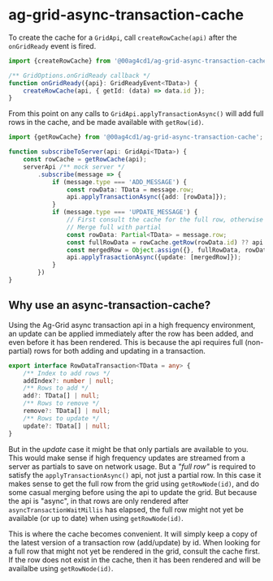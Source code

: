 # ag-grid-async-transaction-cache

To create the cache for a `GridApi`, call `createRowCache(api)` after the `onGridReady` event is fired.

```typescript
import {createRowCache} from '@00ag4cd1/ag-grid-async-transaction-cache';

/** GridOptions.onGridReady callback */
function onGridReady({api}: GridReadyEvent<TData>) {
    createRowCache(api, { getId: (data) => data.id });
}
```

From this point on any calls to `GridApi.applyTransactionAsync()` will add full rows in the cache, and be made available with `getRow(id)`.

```typescript
import {getRowCache} from '@00ag4cd1/ag-grid-async-transaction-cache';

function subscribeToServer(api: GridApi<TData>) {
    const rowCache = getRowCache(api);
    serverApi /** mock server */
        .subscribe(message => {
            if (message.type === 'ADD_MESSAGE') {
                const rowData: TData = message.row;
                api.applyTransactionAsync({add: [rowData]});
            }
            if (message.type === 'UPDATE_MESSAGE') {
                // First consult the cache for the full row, otherwise call getRowNode(id). 
                // Merge full with partial 
                const rowData: Partial<TData> = message.row;
                const fullRowData = rowCache.getRow(rowData.id) ?? api.getRowNode(rowData.id);
                const mergedRow = Object.assign({}, fullRowData, rowData);
                api.applyTrasactionAsync({update: [mergedRow]});
            }
        })
}

```

## Why use an async-transaction-cache?

Using the Ag-Grid async transaction api in a high frequency environment, an update can be applied immediately after the row has been added, and even before it has been rendered.
This is because the api requires full (non-partial) rows for both adding and updating in a transaction.

```typescript
export interface RowDataTransaction<TData = any> {
    /** Index to add rows */
    addIndex?: number | null;
    /** Rows to add */
    add?: TData[] | null;
    /** Rows to remove */
    remove?: TData[] | null;
    /** Rows to update */
    update?: TData[] | null;
}
```

But in the _update_ case it might be that only partials are available to you. This would make sense if high frequency updates are streamed from a server as partials to save on network usage. But a _"full row"_ is required to satisfy the `applyTransactionAsync()` api, not just a partial row. In this case it makes sense to get the full row from the grid using `getRowNode(id)`, and do some casual merging before using the api to update the grid. But because the api is "async", in that rows are only rendered after `asyncTransactionWaitMillis` has elapsed, the full row might not yet be available (or up to date) when using `getRowNode(id)`.

This is where the cache becomes convenient. It will simply keep a copy of the latest version of a transaction row (add/update) by id. When looking for a full row that might not yet be rendered in the grid, consult the cache first. If the row does not exist in the cache, then it has been rendered and will be availalbe using `getRowNode(id)`.
